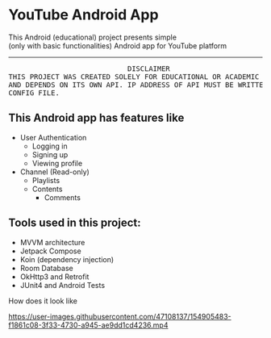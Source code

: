 # YouTube Android App

This Android (educational) project presents simple <br/>
(only with basic functionalities) Android app for YouTube platform

---

<pre>
                            DISCLAIMER
THIS PROJECT WAS CREATED SOLELY FOR EDUCATIONAL OR ACADEMIC PURPOSES
AND DEPENDS ON ITS OWN API. IP ADDRESS OF API MUST BE WRITTEN TO THE
CONFIG FILE.
</pre>

## This Android app has features like

* User Authentication
    * Logging in
    * Signing up
    * Viewing profile
* Channel (Read-only)
    * Playlists
    * Contents
        * Comments

## Tools used in this project:

* MVVM architecture
* Jetpack Compose
* Koin (dependency injection)
* Room Database
* OkHttp3 and Retrofit
* JUnit4 and Android Tests

How does it look like

https://user-images.githubusercontent.com/47108137/154905483-f1861c08-3f33-4730-a945-ae9dd1cd4236.mp4


